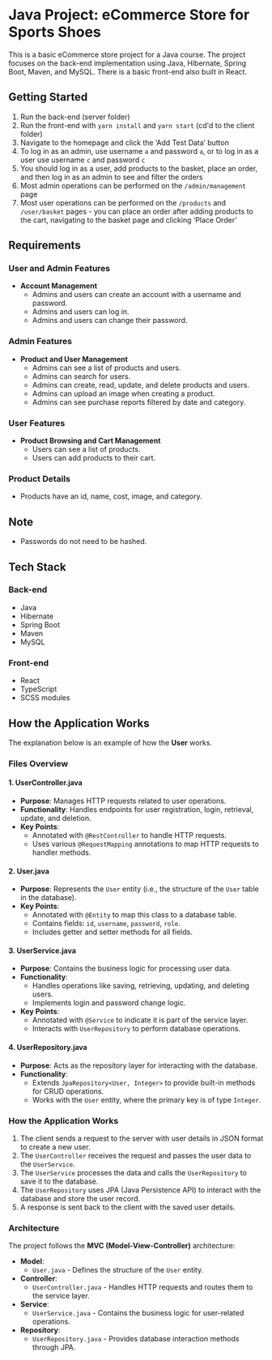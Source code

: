 # Java Project: eCommerce Store for Sports Shoes

This is a basic eCommerce store project for a Java course. The project focuses on the back-end implementation using Java, Hibernate, Spring Boot, Maven, and MySQL. There is a basic front-end also built in React.

## Getting Started

1. Run the back-end (server folder)
2. Run the front-end with `yarn install` and `yarn start` (cd'd to the client folder)
3. Navigate to the homepage and click the ‘Add Test Data’ button
4. To log in as an admin, use username `a` and password `a`, or to log in as a user use username `c` and password `c`
5. You should log in as a user, add products to the basket, place an order, and then log in as an admin to see and filter the orders
6. Most admin operations can be performed on the `/admin/management` page
7. Most user operations can be performed on the `/products` and `/user/basket` pages - you can place an order after adding products to the cart, navigating to the basket page and clicking ‘Place Order’

## Requirements

### User and Admin Features
- **Account Management**
  - Admins and users can create an account with a username and password.
  - Admins and users can log in.
  - Admins and users can change their password.

### Admin Features
- **Product and User Management**
  - Admins can see a list of products and users.
  - Admins can search for users.
  - Admins can create, read, update, and delete products and users.
  - Admins can upload an image when creating a product.
  - Admins can see purchase reports filtered by date and category.

### User Features
- **Product Browsing and Cart Management**
  - Users can see a list of products.
  - Users can add products to their cart.

### Product Details
- Products have an id, name, cost, image, and category.

## Note
- Passwords do not need to be hashed.

## Tech Stack
### Back-end
- Java
- Hibernate
- Spring Boot
- Maven
- MySQL
### Front-end
- React
- TypeScript
- SCSS modules

## How the Application Works
The explanation below is an example of how the **User** works.

### Files Overview

#### 1. **UserController.java**
- **Purpose**: Manages HTTP requests related to user operations.
- **Functionality**: Handles endpoints for user registration, login, retrieval, update, and deletion.
- **Key Points**:
    - Annotated with `@RestController` to handle HTTP requests.
    - Uses various `@RequestMapping` annotations to map HTTP requests to handler methods.

#### 2. **User.java**
- **Purpose**: Represents the `User` entity (i.e., the structure of the `User` table in the database).
- **Key Points**:
    - Annotated with `@Entity` to map this class to a database table.
    - Contains fields: `id`, `username`, `password`, `role`.
    - Includes getter and setter methods for all fields.

#### 3. **UserService.java**
- **Purpose**: Contains the business logic for processing user data.
- **Functionality**:
    - Handles operations like saving, retrieving, updating, and deleting users.
    - Implements login and password change logic.
- **Key Points**:
    - Annotated with `@Service` to indicate it is part of the service layer.
    - Interacts with `UserRepository` to perform database operations.

#### 4. **UserRepository.java**
- **Purpose**: Acts as the repository layer for interacting with the database.
- **Functionality**:
    - Extends `JpaRepository<User, Integer>` to provide built-in methods for CRUD operations.
    - Works with the `User` entity, where the primary key is of type `Integer`.

### How the Application Works
1. The client sends a request to the server with user details in JSON format to create a new user.
2. The `UserController` receives the request and passes the user data to the `UserService`.
3. The `UserService` processes the data and calls the `UserRepository` to save it to the database.
4. The `UserRepository` uses JPA (Java Persistence API) to interact with the database and store the user record.
5. A response is sent back to the client with the saved user details.

### Architecture
The project follows the **MVC (Model-View-Controller)** architecture:
- **Model**:
    - `User.java` - Defines the structure of the `User` entity.
- **Controller**:
    - `UserController.java` - Handles HTTP requests and routes them to the service layer.
- **Service**:
    - `UserService.java` - Contains the business logic for user-related operations.
- **Repository**:
    - `UserRepository.java` - Provides database interaction methods through JPA.
